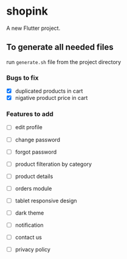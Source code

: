 # shopink

A new Flutter project.

## To generate all needed files

run `generate.sh` file from the project directory

### Bugs to fix

- [x] duplicated products in cart
- [x] nigative product price in cart

### Features to add
- [ ] edit profile
- [ ] change password
- [ ] forgot password
- [ ] product filteration by category
- [ ] product details
- [ ] orders module
- [ ] tablet responsive design
- [ ] dark theme
- [ ] notification
- [ ] contact us
- [ ] privacy policy



